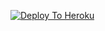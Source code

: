 [![Deploy To Heroku](https://www.herokucdn.com/deploy/button.svg)](https://heroku.com/deploy?template=https://github.com/krishnarjun00/avenger2)
